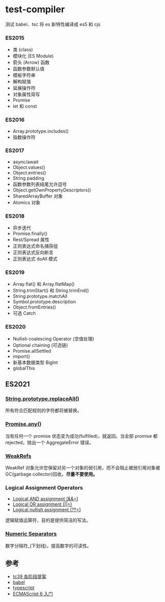# test-compiler

测试 babel、tsc 将 es 新特性编译成 es5 和 cjs

### ES2015

- 类 (class)
- 模块化 (ES Module)
- 箭头 (Arrow) 函数
- 函数参数默认值
- 模板字符串
- 解构赋值
- 延展操作符
- 对象属性简写
- Promise
- let 和 const

### ES2016

- Array.prototype.includes()
- 指数操作符

### ES2017

- async/await
- Object.values()
- Object.entries()
- String padding
- 函数参数列表结尾允许逗号
- Object.getOwnPropertyDescriptors()
- SharedArrayBuffer 对象
- Atomics 对象

### ES2018

- 异步迭代
- Promise.finally()
- Rest/Spread 属性
- 正则表达式命名捕获组
- 正则表达式反向断言
- 正则表达式 doAll 模式

### ES2019

- Array.flat() 和 Array.flatMap()
- String.trimStart() 和 String.trimEnd()
- String.prototype.matchAll
- Symbol.prototype.description
- Object.fromEntries()
- 可选 Catch

### ES2020

- Nullish coalescing Operator (空值处理)
- Optional chaining (可选链)
- Promise.allSettled
- import()
- 新基本数据类型 BigInt
- globalThis

## ES2021

### [String.prototype.replaceAll()](https://developer.mozilla.org/zh-CN/docs/Web/JavaScript/Reference/Global_Objects/String/replaceAll)

所有符合匹配规则的字符都将被替换。

### [Promise.any()](https://developer.mozilla.org/zh-CN/docs/Web/JavaScript/Reference/Global_Objects/Promise/any)

当有任何一个 promise 状态变为成功(fulfilled)，就返回。当全部 promise 都 rejected，抛出一个 AggregateError 错误。

### [WeakRefs](https://developer.mozilla.org/zh-CN/docs/Web/JavaScript/Reference/Global_Objects/WeakRef)

WeakRef 对象允许您保留对另一个对象的弱引用，而不会阻止被弱引用对象被 GC(garbage collector)回收。**尽量不要使用。**

### Logical Assignment Operators

- [Logical AND assignment (&&=)](https://developer.mozilla.org/zh-CN/docs/Web/JavaScript/Reference/Operators/Logical_AND_assignment)
- [Logical OR assignment (||=)](https://developer.mozilla.org/zh-CN/docs/Web/JavaScript/Reference/Operators/Logical_OR_assignment)
- [Logical nullish assignment (??=)](https://developer.mozilla.org/zh-CN/docs/Web/JavaScript/Reference/Operators/Logical_nullish_assignment)

逻辑赋值运算符，目的是提供简洁的写法。

### [Numeric Separators](https://developer.mozilla.org/en-US/docs/Web/JavaScript/Reference/Lexical_grammar#numeric_separators)

数字分隔符\_(下划线)，提高数字的可读性。

## 参考

- [tc39 各阶段提案](https://github.com/tc39/ecma262)
- [babel](https://babeljs.io/)
- [typescript](https://www.typescriptlang.org/)
- [ECMAScript 6 入门](https://es6.ruanyifeng.com/)
